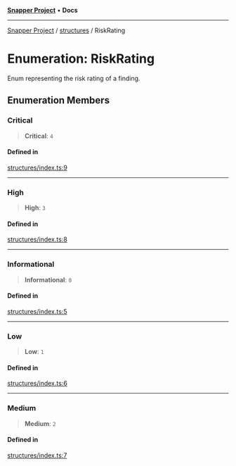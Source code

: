 [**Snapper Project**](../../README.md) • **Docs**

***

[Snapper Project](../../README.md) / [structures](../README.md) / RiskRating

# Enumeration: RiskRating

Enum representing the risk rating of a finding.

## Enumeration Members

### Critical

> **Critical**: `4`

#### Defined in

[structures/index.ts:9](https://github.com/asifqatar/Snapper/blob/524778e234341b4bad8b87e16be6f906e9bb6550/structures/index.ts#L9)

***

### High

> **High**: `3`

#### Defined in

[structures/index.ts:8](https://github.com/asifqatar/Snapper/blob/524778e234341b4bad8b87e16be6f906e9bb6550/structures/index.ts#L8)

***

### Informational

> **Informational**: `0`

#### Defined in

[structures/index.ts:5](https://github.com/asifqatar/Snapper/blob/524778e234341b4bad8b87e16be6f906e9bb6550/structures/index.ts#L5)

***

### Low

> **Low**: `1`

#### Defined in

[structures/index.ts:6](https://github.com/asifqatar/Snapper/blob/524778e234341b4bad8b87e16be6f906e9bb6550/structures/index.ts#L6)

***

### Medium

> **Medium**: `2`

#### Defined in

[structures/index.ts:7](https://github.com/asifqatar/Snapper/blob/524778e234341b4bad8b87e16be6f906e9bb6550/structures/index.ts#L7)
